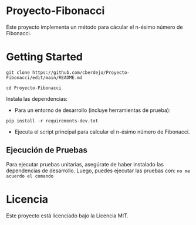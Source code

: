 # Proyecto-Fibonacci
Este proyecto implementa un método para cácular el n-ésimo número de Fibonacci.
# Getting Started

`git clone https://github.com/cberdejo/Proyecto-Fibonacci/edit/main/README.md`


`cd Proyecto-Fibonacci`


Instala las dependencias:



- Para un entorno de desarrollo (incluye herramientas de prueba):



 
`pip install -r requirements-dev.txt`


- Ejecuta el script principal para calcular el n-ésimo número de Fibonacci.

## Ejecución de Pruebas
Para ejecutar pruebas unitarias, asegúrate de haber instalado las dependencias de desarrollo. Luego, puedes ejecutar las pruebas con:
`
no me acuerdo el comando
`

# Licencia
Este proyecto está licenciado bajo la Licencia MIT.
